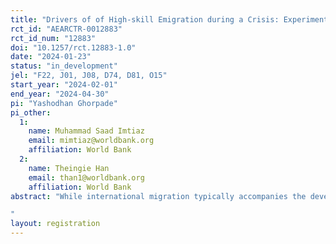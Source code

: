 ```yaml
---
title: "Drivers of of High-skill Emigration during a Crisis: Experimental evidence from graduates in Myanmar"
rct_id: "AEARCTR-0012883"
rct_id_num: "12883"
doi: "10.1257/rct.12883-1.0"
date: "2024-01-23"
status: "in_development"
jel: "F22, J01, J08, D74, D81, O15"
start_year: "2024-02-01"
end_year: "2024-04-30"
pi: "Yashodhan Ghorpade"
pi_other:
  1:
    name: Muhammad Saad Imtiaz
    email: mimtiaz@worldbank.org
    affiliation: World Bank
  2:
    name: Theingie Han
    email: than1@worldbank.org
    affiliation: World Bank
abstract: "While international migration typically accompanies the development process, resulting in net gains for both sending and receiving countries especially in the medium- to long-term, a sudden and large-scale immigration of high-skilled workers can result in critical shortages of qualified workers in key sectors of economic activity in the sending country. When emigration is undertaken under duress, induced by economic and/ or political instability, such detrimental effects may be more pronounced. When migration is motivated by a need to escape duress at home, prospective emigrants may be willing to accept lower wages  to move abroad, than under more normal circumstances. They may also be more willing to take up work that they are overqualified for. Both such choices represent a potential misallocation of labour, provoked by the difficult circumstances faced by potential emigrants at home. Our study seeks to understand the extent to which (i) political instability (resulting in civil conflict) and (ii) economic uncertainty drive the willingness of high-skilled youth in Myanmar to migrate aborad, the threshold wage differential at which they become indifferent between migrating and remaining at home, and the extent to which they may be amendable to undertake work for which they are overqualified. We examine these questions in the context of the military takeover of government in Myanmar since 2021, followed by high levels of violent conflict and economic collapse. As young people in Myanmar face diminished economic prospects, the appeal of emigrating abroad may increase, the reservation wage for work abroad may fall, and the hesitation to perform work they are overqualified for may reduce. Does the willingness of high-skilled youth to emigrate respond more to political or to economic prospects and expectations? We examine these questions through the use of a randomized questionnaire module in which respondents will be randomly assigned one of three hypothetical scenarios representing (i) an improvement in the political situation including the cessation of violent conflict, (ii) an improvement in the economic situation including currency and price stabilization, and (iii) a neutral scenario representing things as they are at present. Under each of these scenarios we estimate (i) the wage premium/ discount that would make high skilled youth indifferent between migrating and staying on in Myanmar, (ii) a similar wage premium/ discount but for taking on less skilled work abroad. In a second, linked survey experiment, we will also attempt to understand what level of wage premium/ discount would make Myanmar nationals living abroad indifferent between returning to Myanmar and staying on in their countries of residence under randomly assigned scenarios of political and economic improvements in Myanmar. 
"
layout: registration
---
```


